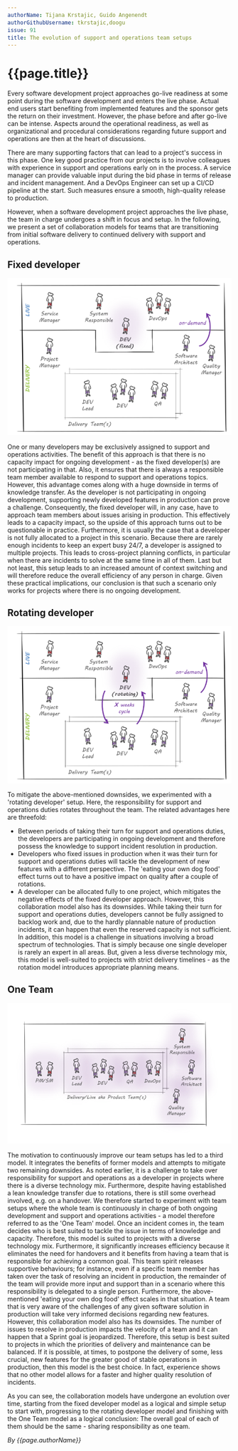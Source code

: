 ```yaml
---
authorName: Tijana Krstajic, Guido Angenendt
authorGithubUsername: tkrstajic,doogu
issue: 91
title: The evolution of support and operations team setups
---
```

# {{page.title}}

Every software development project approaches go-live readiness at some point during the software development and enters the live phase. Actual end users start benefiting from implemented features and the sponsor gets the return on their investment. However, the phase before and after go-live can be intense. Aspects around the operational readiness, as well as organizational and procedural considerations regarding future support and operations are then at the heart of discussions. 

There are many supporting factors that can lead to a project's success in this phase. One key good practice from our projects is to involve colleagues with experience in support and operations early on in the process. A service manager can provide valuable input during the bid phase in terms of release and incident management. And a DevOps Engineer can set up a CI/CD pipeline at the start. Such measures ensure a smooth, high-quality release to production. 

However, when a software development project approaches the live phase, the team in charge undergoes a shift in focus and setup. In the following, we present a set of collaboration models for teams that are transitioning from initial software delivery to continued delivery with support and operations.

## Fixed developer
![Fixed Developer](./ams-team-setups/fixed.png)
 
One or many developers may be exclusively assigned to support and operations activities. The benefit of this approach is that there is no capacity impact for ongoing development - as the fixed developer(s) are not participating in that. Also, it ensures that there is always a responsible team member available to respond to support and operations topics. However, this advantage comes along with a huge downside in terms of knowledge transfer. As the developer is not participating in ongoing development, supporting newly developed features in production can prove a challenge. Consequently, the fixed developer will, in any case, have to approach team members about issues arising in production. This effectively leads to a capacity impact, so the upside of this approach turns out to be questionable in practice. Furthermore, it is usually the case that a developer is not fully allocated to a project in this scenario. Because there are rarely enough incidents to keep an expert busy 24/7, a developer is assigned to multiple projects. This leads to cross-project planning conflicts, in particular when there are incidents to solve at the same time in all of them. Last but not least, this setup leads to an increased amount of context switching and will therefore reduce the overall efficiency of any person in charge. Given these practical implications, our conclusion is that such a scenario only works for projects where there is no ongoing development. 

## Rotating developer
![Rotating developer](./ams-team-setups/rotating.png)

To mitigate the above-mentioned downsides, we experimented with a 'rotating developer' setup. Here, the responsibility for support and operations duties rotates throughout the team. The related advantages here are threefold:
* Between periods of taking their turn for support and operations duties, the developers are participating in ongoing development and therefore possess the knowledge to support incident resolution in production. 
* Developers who fixed issues in production when it was their turn for support and operations duties will tackle the development of new features with a different perspective. The 'eating your own dog food' effect turns out to have a positive impact on quality after a couple of rotations. 
* A developer can be allocated fully to one project, which mitigates the negative effects of the fixed developer approach. 
However, this collaboration model also has its downsides. While taking their turn for support and operations duties, developers cannot be fully assigned to backlog work and, due to the hardly plannable nature of production incidents, it can happen that even the reserved capacity is not sufficient. In addition, this model is a challenge in situations involving a broad spectrum of technologies. That is simply because one single developer is rarely an expert in all areas. But, given a less diverse technology mix, this model is well-suited to projects with strict delivery timelines - as the rotation model introduces appropriate planning means.  

## One Team

![One Team](./ams-team-setups/one.png)

The motivation to continuously improve our team setups has led to a third model. It integrates the benefits of former models and attempts to mitigate two remaining downsides. As noted earlier, it is a challenge to take over responsibility for support and operations as a developer in projects where there is a diverse technology mix. Furthermore, despite having established a lean knowledge transfer due to rotations, there is still some overhead involved, e.g. on a handover. We therefore started to experiment with team setups where the whole team is continuously in charge of both ongoing development and support and operations activities - a model therefore referred to as the 'One Team' model. Once an incident comes in, the team decides who is best suited to tackle the issue in terms of knowledge and capacity. Therefore, this model is suited to projects with a diverse technology mix. Furthermore, it significantly increases efficiency because it eliminates the need for handovers and it benefits from having a team that is responsible for achieving a common goal. This team spirit releases supportive behaviours; for instance, even if a specific team member has taken over the task of resolving an incident in production, the remainder of the team will provide more input and support than in a scenario where this responsibility is delegated to a single person. Furthermore, the above-mentioned 'eating your own dog food' effect scales in that situation. A team that is very aware of the challenges of any given software solution in production will take very informed decisions regarding new features. However, this collaboration model also has its downsides. The number of issues to resolve in production impacts the velocity of a team and it can happen that a Sprint goal is jeopardized. Therefore, this setup is best suited to projects in which the priorities of delivery and maintenance can be balanced. If it is possible, at times, to postpone the delivery of some, less crucial, new features for the greater good of stable operations in production, then this model is the best choice. In fact, experience shows that no other model allows for a faster and higher quality resolution of incidents.

As you can see, the collaboration models have undergone an evolution over time, starting from the fixed developer model as a logical and simple setup to start with, progressing to the rotating developer model and finishing with the One Team model as a logical conclusion: The overall goal of each of them should be the same - sharing responsibility as one team. 

*By {{page.authorName}}*